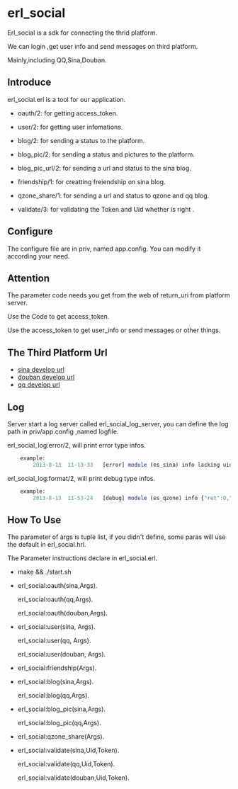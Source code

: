 erl_social
============

Erl_social is a sdk for connecting the thrid platform.

We can login ,get user info and send messages on third platform.

Mainly,including QQ,Sina,Douban.

Introduce
-------------

erl_social.erl is a tool for our application. 

* oauth/2: for getting access_token.

* user/2: for getting user infomations.

* blog/2: for sending a status to the platform.

* blog_pic/2: for sending a status and pictures to the platform.

* blog_pic_url/2: for sending a url and status to the sina blog.

* friendship/1: for creatting freiendship on sina blog.

* qzone_share/1: for sending a url and status to qzone and qq blog.

* validate/3: for validating the Token and Uid whether is right .

Configure
--------------

The configure file are in priv, named app.config. You can modify it according your need.

Attention
------------

The parameter code needs you get from the  web of return_uri from platform server. 

Use the Code to get access_token.

Use the access_token to get user_info or send messages or other things.

The Third Platform Url
-----------

* [sina develop url](http://open.weibo.com/wiki/%E5%BE%AE%E5%8D%9AAPI) <br />
* [douban develop url](http://developers.douban.com/wiki/?title=guide) <br />
* [qq develop url](http://wiki.opensns.qq.com/wiki/%E3%80%90QQ%E7%99%BB%E5%BD%95%E3%80%91API%E6%96%87%E6%A1%A3) <br />

Log 
------------

Server start a log server called erl_social_log_server, you can define the log path in priv/app.config ,named logfile.

erl_social_log:error/2, will print error type infos.

```javascript
	example:
		2013-8-13  11-13-33   [error] module (es_sina) info lacking uid or screen_name

```

erl_social_log:format/2, will print debug type infos.

```javascript
	example:
		2013-8-13  11-53-24   [debug] module (es_qzone) info {"ret":0,"msg":"ok","share_id":1376366004}
```
How To Use
------------

The parameter of args is tuple list, if you didn't define, some paras will use the default in erl_social.hrl.

The Parameter instructions declare in erl_social.erl.


* make && ./start.sh 

* erl_social:oauth(sina,Args).

  erl_social:oauth(qq,Args).

  erl_social:oauth(douban,Args).

* erl_social:user(sina, Args).

  erl_social:user(qq, Args).

  erl_social:user(douban, Args).

* erl_social:friendship(Args).

* erl_social:blog(sina,Args).

  erl_social:blog(qq,Args).

* erl_social:blog_pic(sina,Args).

  erl_social:blog_pic(qq,Args).

* erl_social:qzone_share(Args).

* erl_social:validate(sina,Uid,Token).

  erl_social:validate(qq,Uid,Token).

  erl_social:validate(douban,Uid,Token).

